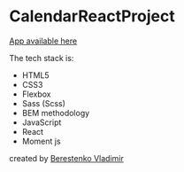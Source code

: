 ﻿# CalendarReactProject

[App available here](react-calendar-project-by-vladimir.netlify.app)

The tech stack is:

- HTML5
- CSS3
- Flexbox
- Sass (Scss)
- BEM methodology
- JavaScript
- React
- Moment js

created by [Berestenko Vladimir](https://t.me/dokktegund)

